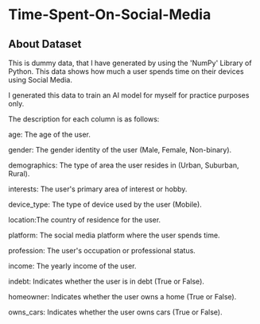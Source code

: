 # Time-Spent-On-Social-Media

<h2>About Dataset</h2>

This is dummy data, that I have generated by using the 'NumPy' Library of Python. This data shows how much a user spends time on their devices using Social Media.

I generated this data to train an AI model for myself for practice purposes only.

The description for each column is as follows:

age: The age of the user.

gender: The gender identity of the user (Male, Female, Non-binary).

demographics: The type of area the user resides in (Urban, Suburban, Rural).

interests: The user's primary area of interest or hobby.

device_type: The type of device used by the user (Mobile).

location:The country of residence for the user.

platform: The social media platform where the user spends time.

profession: The user's occupation or professional status.

income: The yearly income of the user.

indebt: Indicates whether the user is in debt (True or False).

homeowner: Indicates whether the user owns a home (True or False).

owns_cars: Indicates whether the user owns cars (True or False).
